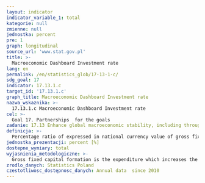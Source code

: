```yaml
---
layout: indicator
indicator_variable_1: total
kategorie: null
zmienne: null
jednostka: percent
pre: 1
graph: longitudinal
source_url: 'www.stat.gov.pl'
title: >-
  Macroeconomic Dashboard Investment rate
lang: en
permalink: /en/statistics_glob/17-13-1-c/
sdg_goal: 17
indicator: 17.13.1.c
target_id: '17.13.1.c'
graph_title: Macroeconomic Dashboard Investment rate
nazwa_wskaznika: >-
  17.13.1.c Macroeconomic Dashboard Investment rate
cel: >-
  Goal 17. Partnerships  for the goals
zadanie: 17.13 Enhance global macroeconomic stability, including through policy coordination and policy coherence
definicja: >-
  Percentage ratio of expressed in national currency value of gross fixed capital formation to gross domestic product.
jednostka_prezentacji: percent [%]
dostepne_wymiary: total
wyjasnienia_metodologiczne: >-
  Gross fixed capital formation is the expenditure which increases the value of tangible fixed assets (buildings and structures, machinery, technical equipment and tools, transport equipment and other fixed assets), excluding expenditure comprising the initial investments as well as interest on investment credits and loans for the period of investment realization. The account includes also expenditure on: a) intellectual property products, intended for use for a period longer than 1 year – in particular expenditure on research and development and on computer software (purchased or produced for own final use)  b) small tools that are used in the production longer than 1 year – regardless of their value  c) weapons systems (e.g., tanks, armored vehicles, warships, submarines).The indicator is calculated according to being in force in the countries of the European Union methodology ESA 2010 (European System of National and Regional Accounts), implemented by the regulation of the European Parliament and of the Council (EU) No 549/2013 of 21 May 2013, which replaced the previous methodology ESA 1995. Data presented in Strateg system have been converted back with regard to methodological changes made. One of the key changes introduced by ESA 2010 relates to the registration in gross fixed capital formation (not, as previously, in intermediate consumption) the expenditure on research development investment and expenses for small tools – in all institutional sectors, and also expenditure on weapons systems – in the general government sector.Gross domestic product (GDP) illustrates the final result of the activity of all entities of the national economy (resident producer units – domestic) in a given year. The exact definition and methodology for calculating GDP is contained in the regulation (EU) No 549/2013 of the European Parliament and of the Council of 21 May 2013 on the European system of national and regional accounts in the European Union (ESA 2010).
zrodlo_danych: Statistics Poland
czestotliwosc_dostępnosc_danych: Annual data  since 2010
---
```

